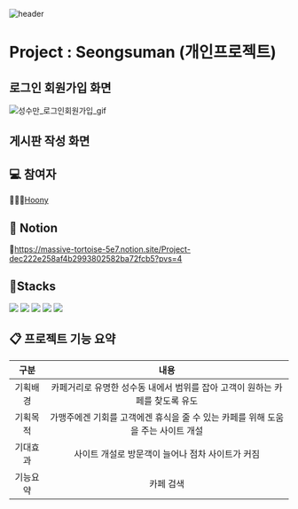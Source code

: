 




![header](https://capsule-render.vercel.app/api?type=waving&color=auto&height=200&section=header&text=Travel%20Together&fontSize=90)

# Project : Seongsuman (개인프로젝트)

## 로그인 회원가입 화면
![성수만_로그인회원가입_gif](https://github.com/Hoonyyyy/Seongsuman_project/assets/111875357/a6d04ba2-6b90-4b8f-a703-ce0504fbf864)

## 게시판 작성 화면

## 💻 참여자
👩🏻‍💻[Hoony](https://github.com/Hoonyyyy) 


## :bookmark_tabs: Notion
:round_pushpin:https://massive-tortoise-5e7.notion.site/Project-dec222e258af4b2993802582ba72fcb5?pvs=4



## 🚀Stacks
<img src="https://img.shields.io/badge/HTML-E34F26?style=flat&logo=HTML5&logoColor=white"/> <img src="https://img.shields.io/badge/CSS3-1572B6?style=flat&logo=CSS3&logoColor=white"/> <img src="https://img.shields.io/badge/JAVASCRIPT-7DF1E?style=flat&logo=Javascript&logoColor=white"/> <img src="https://img.shields.io/badge/SPRING-6DB33F?style=flat&logo=SPRING&logoColor=white"/> <img src="https://img.shields.io/badge/Mysql-4479A1?style=flat&logo=MYSQL&logoColor=white"/>




## 📋 프로젝트 기능 요약
|구분|내용|
|:---:|:---:|
|기획배경|카페거리로 유명한 성수동 내에서 범위를 잡아 고객이 원하는 카페를 찾도록 유도|
|기획목적|가맹주에겐 기회를 고객에겐 휴식을 줄 수 있는 카페를 위해 도움을 주는 사이트 개설|
|기대효과|사이트 개설로 방문객이 늘어나 점차 사이트가 커짐|
|기능요약|카페 검색|
